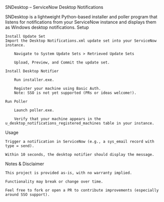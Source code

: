 SNDesktop – ServiceNow Desktop Notifications

SNDesktop is a lightweight Python-based installer and poller program that listens for notifications from your ServiceNow instance and displays them as Windows desktop notifications.
Setup

    Install Update Set
    Import the Desktop Notifications.xml update set into your ServiceNow instance.

        Navigate to System Update Sets > Retrieved Update Sets

        Upload, Preview, and Commit the update set.

    Install Desktop Notifier

        Run installer.exe.

        Register your machine using Basic Auth.
        Note: SSO is not yet supported (PRs or ideas welcome!).

    Run Poller

        Launch poller.exe.

        Verify that your machine appears in the u_desktop_notifications_registered_machines table in your instance.

Usage

    Trigger a notification in ServiceNow (e.g., a sys_email record with type = send).

    Within 10 seconds, the desktop notifier should display the message.

Notes & Disclaimer

    This project is provided as-is, with no warranty implied.

    Functionality may break or change over time.

    Feel free to fork or open a PR to contribute improvements (especially around SSO support).
